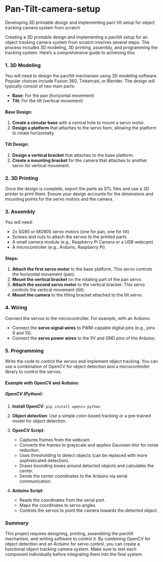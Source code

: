# **Pan-Tilt-camera-setup**
Developing 3D printable design and implementing pan/ tilt setup for object tracking camera system from scratch


Creating a 3D printable design and implementing a pan/tilt setup for an object tracking camera system from scratch involves several steps. The process includes 3D modeling, 3D printing, assembly, and programming the tracking system. Here’s a comprehensive guide to achieving this:

### 1. 3D Modeling

You will need to design the pan/tilt mechanism using 3D modeling software. Popular choices include Fusion 360, Tinkercad, or Blender. The design will typically consist of two main parts:
- **Base**: For the pan (horizontal movement)
- **Tilt**: For the tilt (vertical movement)

#### Base Design:
1. **Create a circular base** with a central hole to mount a servo motor.
2. **Design a platform** that attaches to the servo horn, allowing the platform to rotate horizontally.

#### Tilt Design:
1. **Design a vertical bracket** that attaches to the base platform.
2. **Create a mounting bracket** for the camera that attaches to another servo for vertical movement.

### 2. 3D Printing

Once the design is complete, export the parts as STL files and use a 3D printer to print them. Ensure your design accounts for the dimensions and mounting points for the servo motors and the camera.

### 3. Assembly

You will need:
- 2x SG90 or MG90S servo motors (one for pan, one for tilt)
- Screws and nuts to attach the servos to the printed parts
- A small camera module (e.g., Raspberry Pi Camera or a USB webcam)
- A microcontroller (e.g., Arduino, Raspberry Pi)

#### Steps:
1. **Attach the first servo motor** to the base platform. This servo controls the horizontal movement (pan).
2. **Mount the vertical bracket** on the rotating part of the pan servo.
3. **Attach the second servo motor** to the vertical bracket. This servo controls the vertical movement (tilt).
4. **Mount the camera** to the tilting bracket attached to the tilt servo.

### 4. Wiring

Connect the servos to the microcontroller. For example, with an Arduino:
- Connect the **servo signal wires** to PWM-capable digital pins (e.g., pins 9 and 10).
- Connect the **servo power wires** to the 5V and GND pins of the Arduino.

### 5. Programming

Write the code to control the servos and implement object tracking. You can use a combination of OpenCV for object detection and a microcontroller library to control the servos.

#### Example with OpenCV and Arduino:

##### OpenCV (Python):
1. **Install OpenCV**: `pip install opencv-python`
2. **Object detection**: Use a simple color-based tracking or a pre-trained model for object detection.



1. **OpenCV Script**:
   - Captures frames from the webcam.
   - Converts the frames to grayscale and applies Gaussian blur for noise reduction.
   - Uses thresholding to detect objects (can be replaced with more sophisticated detection).
   - Draws bounding boxes around detected objects and calculates the center.
   - Sends the center coordinates to the Arduino via serial communication.

2. **Arduino Script**:
   - Reads the coordinates from the serial port.
   - Maps the coordinates to servo angles.
   - Controls the servos to point the camera towards the detected object.

### Summary
This project requires designing, printing, assembling the pan/tilt mechanism, and writing software to control it. By combining OpenCV for object detection and an Arduino for servo control, you can create a functional object tracking camera system. Make sure to test each component individually before integrating them into the final system.
